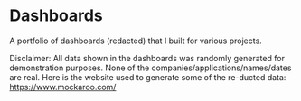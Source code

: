 # Dashboards

A portfolio of dashboards (redacted) that I built for various projects.

Disclaimer: All data shown in the dashboards was randomly generated for demonstration purposes. None of the companies/applications/names/dates are real. Here is the website used to generate some of the re-ducted data: https://www.mockaroo.com/

